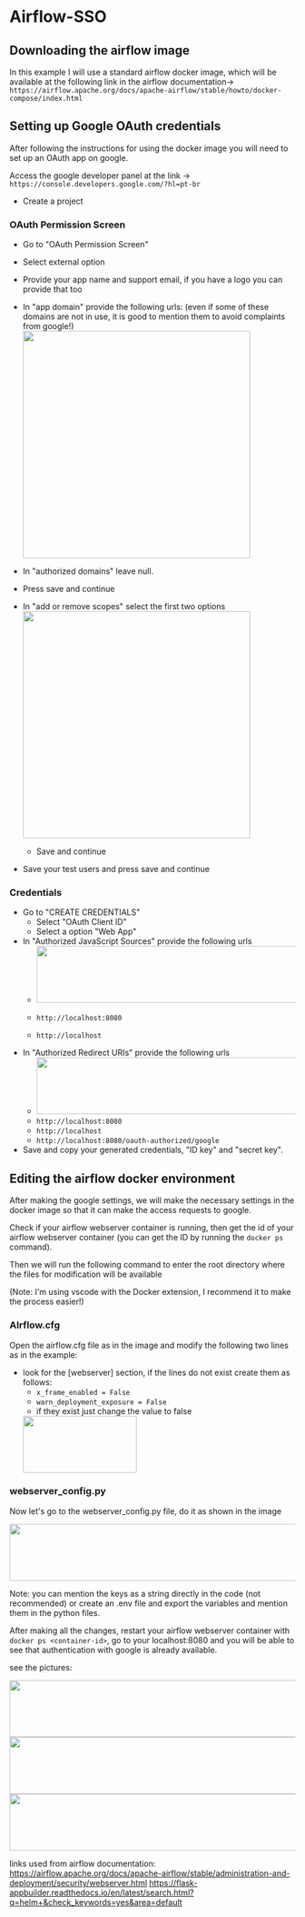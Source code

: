 # Airflow-SSO

## Downloading the airflow image
In this example I will use a standard airflow docker image, which will be available at the following link in the airflow documentation->
`https://airflow.apache.org/docs/apache-airflow/stable/howto/docker-compose/index.html`


## Setting up Google OAuth credentials
After following the instructions for using the docker image you will need to set up an OAuth app on google.


Access the google developer panel at the link ->
`https://console.developers.google.com/?hl=pt-br`

- Create a project
### OAuth Permission Screen
- Go to "OAuth Permission Screen"
 - Select external option
 - Provide your app name and support email, if you have a logo you can provide that too
 - In "app domain" provide the following urls:
    (even if some of these domains are not in use, it is good to mention them to avoid complaints from google!)
    <img src="https://user-images.githubusercontent.com/63692868/229544149-65c5bdea-20d3-4aeb-b775-dcf52bbd2301.png" height="400px" width="400px" />
 
 - In "authorized domains" leave null.
 - Press save and continue
 - In "add or remove scopes" select the first two options
    <img src="https://user-images.githubusercontent.com/63692868/229545601-f0325189-3e47-451a-bc21-56cac9c0379f.png" height="400px" width="400px" />
    - Save and continue
 
 - Save your test users and press save and continue

### Credentials
 - Go to "CREATE CREDENTIALS"
   - Select "OAuth Client ID"
   - Select a option "Web App"
 - In "Authorized JavaScript Sources" provide the following urls
    - <img src="https://user-images.githubusercontent.com/63692868/229549221-414a37c8-0eda-45a1-9b8c-0434325138c5.png" height="100px" width="720px" />

    - `http://localhost:8080`
    - `http://localhost`
 - In "Authorized Redirect URIs" provide the following urls
    -  <img src="https://user-images.githubusercontent.com/63692868/229549935-94ea0957-f364-4cb2-84b5-26fde0702706.png" height="100px" width="720px" />
    - `http://localhost:8080`
    - `http://localhost`
    - `http://localhost:8080/oauth-authorized/google`
- Save and copy your generated credentials, "ID key" and "secret key".


## Editing the airflow docker environment


After making the google settings, we will make the necessary settings in the docker image so that it can make the access requests to google.

Check if your airflow webserver container is running, then get the id of your airflow webserver container (you can get the ID by running the `docker ps` command).

Then we will run the following command to enter the root directory where the files for modification will be available

(Note: I'm using vscode with the Docker extension, I recommend it to make the process easier!)
### AIrflow.cfg
Open the airflow.cfg file as in the image and modify the following two lines as in the example:
 
 - look for the [webserver] section, if the lines do not exist create them as follows:
    - `x_frame_enabled = False`
    - `warn_deployment_exposure = False`
    - if they exist just change the value to false
    <img src="https://user-images.githubusercontent.com/63692868/229558161-3daa3188-ba5e-464b-a3e7-16a5449bf971.png" height="100px" width="200px" />


### webserver_config.py

Now let's go to the webserver_config.py file, do it as shown in the image

<img src="https://user-images.githubusercontent.com/63692868/229562278-5db88561-2f6d-474a-a385-7f1562d2b730.png" height="100px" width="720px" />

Note: you can mention the keys as a string directly in the code (not recommended) or create an .env file and export the variables and mention them in the python files.


After making all the changes, restart your airflow webserver container with `docker ps <container-id>`, go to your localhost:8080 and you will be able to see that authentication with google is already available.

see the pictures:

<img src="https://user-images.githubusercontent.com/63692868/229563486-13653bb8-d8e6-43c5-bfd0-75bca1972dba.png" height="100px" width="720px" />
<img src="https://user-images.githubusercontent.com/63692868/229563570-8f6b20ee-0ecc-4c16-96e4-4d8bbf70ddf6.png" height="100px" width="720px" />
<img src="https://user-images.githubusercontent.com/63692868/229563686-344d9c94-4589-49c8-a9ce-867446044f21.png" height="100px" width="720px" />




links used from airflow documentation:
https://airflow.apache.org/docs/apache-airflow/stable/administration-and-deployment/security/webserver.html
https://flask-appbuilder.readthedocs.io/en/latest/search.html?q=helm+&check_keywords=yes&area=default
